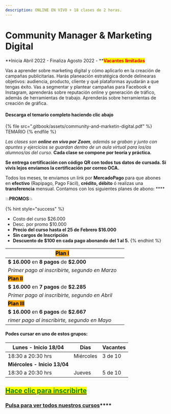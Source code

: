 ```yaml
---
description: ONLINE EN VIVO + 18 clases de 2 horas.
---
```


# Community Manager & Marketing Digital

**Inicia Abril 2022 - Finaliza Agosto 2022 - **<mark style="color:red;">**Vacantes limitadas**</mark>

Vas a aprender sobre marketing digital y cómo aplicarlo en la creación de campañas publicitarias. Harás planeación estratégica donde delinearas objetivos: audiencia, producto, cliente y qué plataformas ayudarán a que tengas éxito. Vas a segmentar y plantear campañas para Facebook e Instagram, aprenderás sobre reputación online y generación de tráfico, además de herramientas de trabajo. Aprenderás sobre herramientas de creación de gráfica.&#x20;

#### Descarga el temario completo haciendo clic abajo

{% file src=".gitbook/assets/community-and-marketin-digital.pdf" %}
TEMARIO
{% endfile %}

_Las clases son **online en vivo por Zoom**, además se graban y  junto con apuntes y ejercicios se guardan dentro de un aula virtual para los/as alumnos/as del curso._ **Cada clase se compone por teoría y práctica.**&#x20;

**Se entrega certificación con código QR con todos tus datos de cursada. Si vivís lejos enviamos la certificación por correo OCA.**

Todos los meses, te enviamos un link por **MercadoPago** para que abones en **efectivo** (Rapipago, Pago Fácil), **crédito, débito** ó realizas una **transferencia** mensual. Contamos con los siguientes planes de abono: ****&#x20;

💥**PROMOS**💥&#x20;

{% hint style="success" %}
* Costo del curso $26.000
* Desc. por promo $10.000
* **Precio del curso hasta el 25 de Febrero $16.000**
* **Sin cargos de Inscripción**
* **Descuento de $100 en cada pago abonando del 1 al 5.**&#x20;
{% endhint %}

| <mark style="background-color:orange;">**Plan I**</mark>   |   |
| ---------------------------------------------------------- | - |
| **$ 16.000** en **8 pagos** de **$2.000**                  |   |
| _Primer pago al inscribirte, segundo en Marzo_             |   |
| <mark style="background-color:orange;">**Plan II**</mark>  |   |
| **$ 16.000** en **7 pagos** de **$2.285**                  |   |
| _Primer pago al inscribirte, segundo en Abril_             |   |
| <mark style="background-color:orange;">**Plan III**</mark> |   |
| **$ 16.000** en **6 pagos** de **$2.667**                  |   |
| _rimer pago al inscribirte, segundo en Mayo_               |   |

#### Podes cursar en uno de estos grupos:

| **Lunes - Inicio 18/04**     | Días      | Vacantes |
| ---------------------------- | --------- | -------- |
| 18:30 a 20:30 hrs            | Miércoles | 3 de 10  |
| **Miércoles - Inicio 13/04** |           |          |
| 18:30 a 20:30 hrs            | Jueves    | 5 de 10  |

## <mark style="color:green;"></mark>[<mark style="color:green;">Hace clic para inscribirte</mark>](https://wa.me/+5491164622877?text=Hola,%20le%C3%AD%20toda%20la%20info%20del%20curso%20de%20Community%20Manager%20y%20Marketing%20Digital%20y%20quiero%20inscribirme)<mark style="color:green;"></mark>

### [**Pulsa para ver todos nuestros cursos**](./)****
